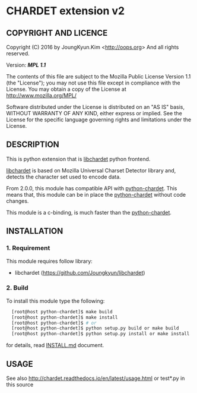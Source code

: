 CHARDET extension v2
===

## COPYRIGHT AND LICENCE

Copyright (C) 2016 by JoungKyun.Kim &lt;http://oops.org&gt; And all rights reserved.

Version: ***MPL 1.1***

The contents of this file are subject to the Mozilla Public License Version
1.1 (the "License"); you may not use this file except in compliance with
the License. You may obtain a copy of the License at
http://www.mozilla.org/MPL/

Software distributed under the License is distributed on an "AS IS" basis,
WITHOUT WARRANTY OF ANY KIND, either express or implied. See the License
for the specific language governing rights and limitations under the
License.


## DESCRIPTION

This is python extension that is [libchardet](https://github.com/Joungkyun/libchardet) python frontend.

[libchardet](https://github.com/Joungkyun/libchardet) is based on Mozilla Universal Charset Detector library and, detects
the character set used to encode data.

From 2.0.0, this module has compatible API with [python-chardet](https://pypi.python.org/pypi/chardet). This means that,
this module can be in place the [python-chardet](https://pypi.python.org/pypi/chardet) without code changes.

This module is a c-binding, is much faster than the [python-chardet](https://pypi.python.org/pypi/chardet).


## INSTALLATION

### 1. Requirement

This module requires follow library:

 * libchardet (https://github.com/Joungkyun/libchardet)

### 2. Build

To install this module type the following:

```bash
  [root@host python-chardet]$ make build
  [root@host python-chardet]$ make install
  [root@host python-chardet]$ # or
  [root@host python-chardet]$ python setup.py build or make build
  [root@host python-chardet]$ python setup.py install or make install
```
for details, read [INSTALL.md](/INSTALL.md) document.

## USAGE

See also http://chardet.readthedocs.io/en/latest/usage.html or
test*.py in this source
